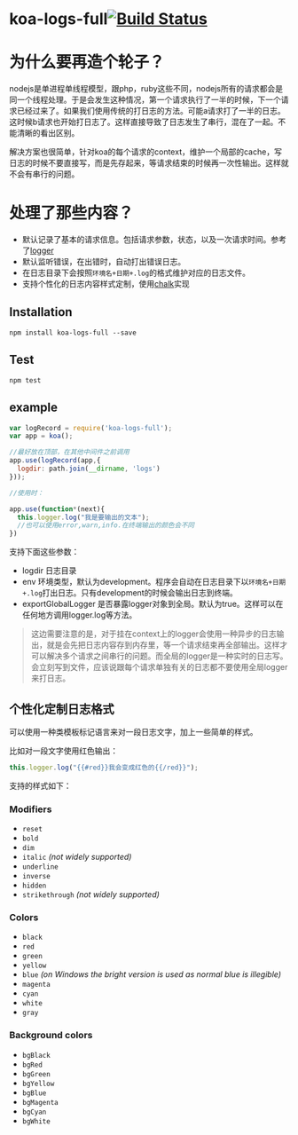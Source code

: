 koa-logs-full[![Build Status](https://travis-ci.org/purplebamboo/koa-logs-full.svg?branch=master)](https://travis-ci.org/purplebamboo/koa-logs-full)
=================

为什么要再造个轮子？
====

nodejs是单进程单线程模型，跟php，ruby这些不同，nodejs所有的请求都会是同一个线程处理。于是会发生这种情况，第一个请求执行了一半的时候，下一个请求已经过来了。如果我们使用传统的打日志的方法。可能a请求打了一半的日志。这时候b请求也开始打日志了。这样直接导致了日志发生了串行，混在了一起。不能清晰的看出区别。

解决方案也很简单，针对koa的每个请求的context，维护一个局部的cache，写日志的时候不要直接写，而是先存起来，等请求结束的时候再一次性输出。这样就不会有串行的问题。

处理了那些内容？
====

* 默认记录了基本的请求信息。包括请求参数，状态，以及一次请求时间。参考了[logger](https://github.com/koajs/logger)
* 默认监听错误，在出错时，自动打出错误日志。
* 在日志目录下会按照`环境名+日期+.log`的格式维护对应的日志文件。
* 支持个性化的日志内容样式定制，使用[chalk](https://github.com/sindresorhus/chalk)实现

## Installation

```
npm install koa-logs-full --save
```

## Test

```
npm test
```


## example

```js
var logRecord = require('koa-logs-full');
var app = koa();

//最好放在顶部，在其他中间件之前调用
app.use(logRecord(app,{
  logdir: path.join(__dirname, 'logs')
}));

//使用时：

app.use(function*(next){
  this.logger.log("我是要输出的文本");
  //也可以使用error,warn,info.在终端输出的颜色会不同
})


```

支持下面这些参数：

* logdir 日志目录
* env 环境类型，默认为development。程序会自动在日志目录下以`环境名+日期+.log`打出日志。只有development的时候会输出日志到终端。
* exportGlobalLogger 是否暴露logger对象到全局。默认为true。这样可以在任何地方调用logger.log等方法。

> 这边需要注意的是，对于挂在context上的logger会使用一种异步的日志输出，就是会先把日志内容存到内存里，等一个请求结束再全部输出。这样才可以解决多个请求之间串行的问题。而全局的logger是一种实时的日志写。会立刻写到文件，应该说跟每个请求单独有关的日志都不要使用全局logger来打日志。



## 个性化定制日志格式

可以使用一种类模板标记语言来对一段日志文字，加上一些简单的样式。

比如对一段文字使用红色输出：

```js
this.logger.log("{{#red}}我会变成红色的{{/red}}");
```
支持的样式如下：

### Modifiers

- `reset`
- `bold`
- `dim`
- `italic` *(not widely supported)*
- `underline`
- `inverse`
- `hidden`
- `strikethrough` *(not widely supported)*

### Colors

- `black`
- `red`
- `green`
- `yellow`
- `blue` *(on Windows the bright version is used as normal blue is illegible)*
- `magenta`
- `cyan`
- `white`
- `gray`

### Background colors

- `bgBlack`
- `bgRed`
- `bgGreen`
- `bgYellow`
- `bgBlue`
- `bgMagenta`
- `bgCyan`
- `bgWhite`